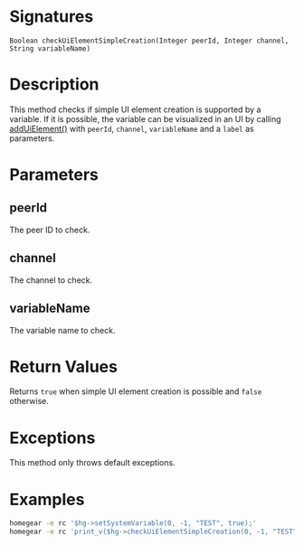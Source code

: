 <!---
{
    "category": "UI",
    "name": "checkUiElementSimpleCreation",
    "shortDescription": "Checks if automatic UI element creation is possible on a variable"
}
--->

# Signatures

```
Boolean checkUiElementSimpleCreation(Integer peerId, Integer channel, String variableName)
```

# Description

This method checks if simple UI element creation is supported by a variable. If it is possible, the variable can be visualized in an UI by calling [addUiElement()](#addUiElement) with `peerId`, `channel`, `variableName` and a `label` as parameters.

# Parameters

## peerId

The peer ID to check.

## channel

The channel to check.

## variableName

The variable name to check.

# Return Values

Returns `true` when simple UI element creation is possible and `false` otherwise.

# Exceptions

This method only throws default exceptions.

# Examples

```bash
homegear -e rc '$hg->setSystemVariable(0, -1, "TEST", true);'
homegear -e rc 'print_v($hg->checkUiElementSimpleCreation(0, -1, "TEST"));'
```